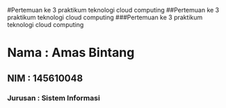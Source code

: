 #Pertemuan ke 3 praktikum teknologi cloud computing
##Pertemuan ke 3 praktikum teknologi cloud computing
###Pertemuan ke 3 praktikum teknologi cloud computing

<h1>Nama : Amas Bintang</h1>
<h2>NIM : 145610048</h2>
<h3>Jurusan : Sistem Informasi</h3>